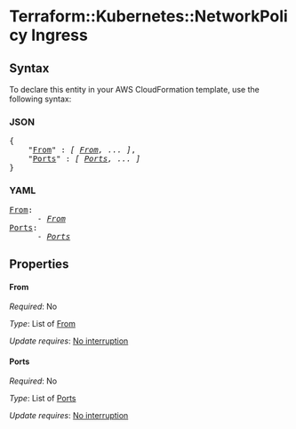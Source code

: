 # Terraform::Kubernetes::NetworkPolicy Ingress

## Syntax

To declare this entity in your AWS CloudFormation template, use the following syntax:

### JSON

<pre>
{
    "<a href="#from" title="From">From</a>" : <i>[ <a href="ingress-from.md">From</a>, ... ]</i>,
    "<a href="#ports" title="Ports">Ports</a>" : <i>[ <a href="ingress-ports.md">Ports</a>, ... ]</i>
}
</pre>

### YAML

<pre>
<a href="#from" title="From">From</a>: <i>
      - <a href="ingress-from.md">From</a></i>
<a href="#ports" title="Ports">Ports</a>: <i>
      - <a href="ingress-ports.md">Ports</a></i>
</pre>

## Properties

#### From

_Required_: No

_Type_: List of <a href="ingress-from.md">From</a>

_Update requires_: [No interruption](https://docs.aws.amazon.com/AWSCloudFormation/latest/UserGuide/using-cfn-updating-stacks-update-behaviors.html#update-no-interrupt)

#### Ports

_Required_: No

_Type_: List of <a href="ingress-ports.md">Ports</a>

_Update requires_: [No interruption](https://docs.aws.amazon.com/AWSCloudFormation/latest/UserGuide/using-cfn-updating-stacks-update-behaviors.html#update-no-interrupt)

